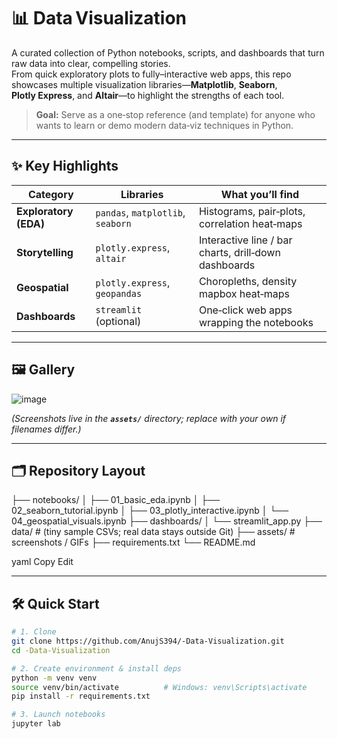 # 📊 Data Visualization

A curated collection of Python notebooks, scripts, and dashboards that turn raw data into clear, compelling stories.  
From quick exploratory plots to fully–interactive web apps, this repo showcases multiple visualization libraries—**Matplotlib**, **Seaborn**, **Plotly Express**, and **Altair**—to highlight the strengths of each tool.

> **Goal:** Serve as a one‑stop reference (and template) for anyone who wants to learn or demo modern data‑viz techniques in Python.

---

## ✨ Key Highlights

| Category              | Libraries                    | What you’ll find                                     |
|-----------------------|------------------------------|------------------------------------------------------|
| **Exploratory (EDA)** | `pandas`, `matplotlib`, `seaborn` | Histograms, pair‑plots, correlation heat‑maps        |
| **Storytelling**      | `plotly.express`, `altair`   | Interactive line / bar charts, drill‑down dashboards |
| **Geospatial**        | `plotly.express`, `geopandas`| Choropleths, density mapbox heat‑maps                |
| **Dashboards**        | `streamlit` (optional)       | One‑click web apps wrapping the notebooks            |

---

## 🖼️ Gallery
![image](https://github.com/user-attachments/assets/ef372011-e9e7-48f6-9e46-fc05a75052fb)



*(Screenshots live in the **`assets/`** directory; replace with your own if filenames differ.)*

---

## 🗂️ Repository Layout
├── notebooks/
│ ├── 01_basic_eda.ipynb
│ ├── 02_seaborn_tutorial.ipynb
│ ├── 03_plotly_interactive.ipynb
│ └── 04_geospatial_visuals.ipynb
├── dashboards/
│ └── streamlit_app.py
├── data/ # (tiny sample CSVs; real data stays outside Git)
├── assets/ # screenshots / GIFs
├── requirements.txt
└── README.md

yaml
Copy
Edit

---

## 🛠️ Quick Start

```bash
# 1. Clone
git clone https://github.com/AnujS394/-Data-Visualization.git
cd -Data-Visualization

# 2. Create environment & install deps
python -m venv venv
source venv/bin/activate          # Windows: venv\Scripts\activate
pip install -r requirements.txt

# 3. Launch notebooks
jupyter lab
